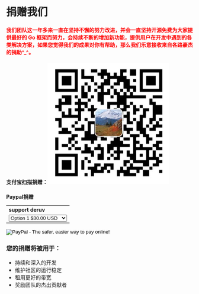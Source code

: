 # 捐赠我们

<h4>
	<b><font color="red">
		我们团队这一年多来一直在坚持不懈的努力改进，并会一直坚持开源免费为大家提供最好的 Go 框架而努力，会持续不断的增加新功能，提供用户在开发中遇到的各类解决方案，如果您觉得我们的成果对你有帮助，那么我们乐意接收来自各路豪杰的捐助^_^。
	</font></b>
</h4>

<h4>
	<b>支付宝扫描捐赠</b>：<img src="/static/imgs/alipay.jpg">
</h4>

<h4>
	<b>Paypal捐赠</b>
	<p>
		<form action="https://www.paypal.com/cgi-bin/webscr" method="post" target="_blank">
			<input type="hidden" name="cmd" value="_s-xclick">
			<input type="hidden" name="hosted_button_id" value="xxx">
			<table>
			<tr><td><input type="hidden" name="on0" value="support beego">support deruv</td></tr><tr><td>
				<select name="os0">
					<option value="Option 1">Option 1 $30.00 USD</option>
					<option value="Option 2">Option 2 $50.00 USD</option>
					<option value="Option 3">Option 3 $100.00 USD</option>
					<option value="Option 4">Option 4 $500.00 USD</option>
				</select> 
			</td></tr>
			</table>
			<input type="hidden" name="currency_code" value="USD">
			<input type="image" src="https://www.paypal.com/en_US/i/btn/btn_donateCC_LG.gif" border="0" name="submit" alt="PayPal - The safer, easier way to pay online!">
			<img alt="" border="0" src="https://www.paypalobjects.com/en_US/i/scr/pixel.gif" width="1" height="1">
		</form>
	</p>
</h4>

### 您的捐赠将被用于：

- 持续和深入的开发
- 维护社区的运行稳定
- 租用更好的带宽
- 奖励团队的杰出贡献者
